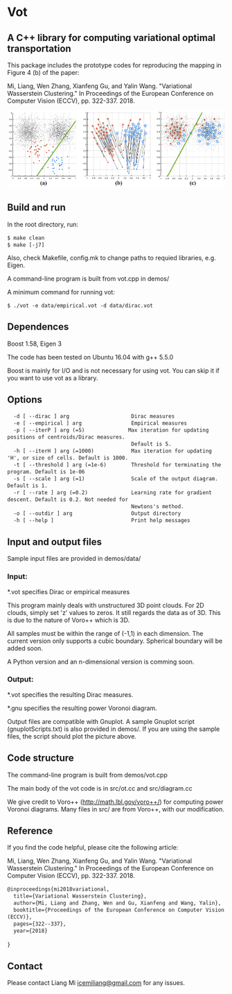 # Vot
## A C++ library for computing variational optimal transportation

This package includes the prototype codes for reproducing the mapping in Figure 4 (b) of the paper:

Mi, Liang, Wen Zhang, Xianfeng Gu, and Yalin Wang. "Variational Wasserstein Clustering." In Proceedings of the European Conference on Computer Vision (ECCV), pp. 322-337. 2018.

![alt text](demos/sample.png?raw=true "Demo of Variational Wasserstein Clustering")

## Build and run

In the root directory, run:
```
$ make clean
$ make [-j7]
```

Also, check Makefile, config.mk to change paths to requied libraries, e.g. Eigen.

A command-line program is built from vot.cpp in demos/

A minimum command for running vot:
```
$ ./vot -e data/empirical.vot -d data/dirac.vot 
```

## Dependences
Boost 1.58, Eigen 3 

The code has been tested on Ubuntu 16.04 with g++ 5.5.0

Boost is mainly for I/O and is not necessary for using vot. You can skip it if you want to use vot as a library.

## Options
```
  -d [ --dirac ] arg                    Dirac measures
  -e [ --empirical ] arg                Empirical measures
  -p [ --iterP ] arg (=5)              Max iteration for updating positions of centroids/Dirac measures. 
                                        Default is 5.
  -h [ --iterH ] arg (=1000)            Max iteration for updating 'H', or size of cells. Default is 1000.
  -t [ --threshold ] arg (=1e-6)        Threshold for terminating the program. Default is 1e-06
  -s [ --scale ] arg (=1)               Scale of the output diagram. Default is 1.
  -r [ --rate ] arg (=0.2)              Learning rate for gradient descent. Default is 0.2. Not needed for
                                        Newtons's method.
  -o [ --outdir ] arg                   Output directory
  -h [ --help ]                         Print help messages
```

## Input and output files
Sample input files are provided in demos/data/

### Input:

  *.vot specifies Dirac or empirical measures

  This program mainly deals with unstructured 3D point clouds. For 2D clouds, simply set 'z' values to zeros. It still regards the data as of 3D. This is due to the nature of Voro++ which is 3D.

  All samples must be within the range of (-1,1) in each dimension. The current version only supports a cubic boundary. Spherical boundary will be added soon.

  A Python version and an n-dimensional version is comming soon.

### Output:

  *.vot specifies the resulting Dirac measures.

  *.gnu specifies the resulting power Voronoi diagram.

Output files are compatible with Gnuplot. A sample Gnuplot script (gnuplotScripts.txt) is also provided in demos/. If you are using the sample files, the script should plot the picture above.

## Code structure
The command-line program is built from demos/vot.cpp

The main body of the vot code is in src/ot.cc and src/diagram.cc

We give credit to Voro++ (http://math.lbl.gov/voro++/) for computing power Voronoi diagrams. Many files in src/ are from Voro++, with our modification.

## Reference
If you find the code helpful, please cite the following article:

Mi, Liang, Wen Zhang, Xianfeng Gu, and Yalin Wang. "Variational Wasserstein Clustering." In Proceedings of the European Conference on Computer Vision (ECCV), pp. 322-337. 2018.

```
@inproceedings{mi2018variational,
  title={Variational Wasserstein Clustering},
  author={Mi, Liang and Zhang, Wen and Gu, Xianfeng and Wang, Yalin},
  booktitle={Proceedings of the European Conference on Computer Vision (ECCV)},
  pages={322--337},
  year={2018}

}
```

## Contact
Please contact Liang Mi icemiliang@gmail.com for any issues. 
